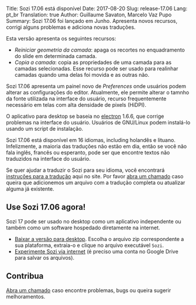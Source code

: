 Title: Sozi 17.06 está disponível
Date: 2017-08-20
Slug: release-17.06
Lang: pt_br
Translation: true
Author: Guillaume Savaton, Marcelo Vaz Pupo
Summary:
    Sozi 17.06 foi lançado em Junho.
    Apresenta novos recursos, corrigi alguns problemas e adiciona novas traduções.

Esta versão apresenta os seguintes recursos:

* *Reiniciar geometria da camada*: apaga os recortes no enquadramento do slide em determinada camada.
* *Copia a camada*: copia as propriedades de uma camada para as camadas selecionadas.
  Esse recurso pode ser usado para realinhar camadas quando uma delas foi movida e as outras não.

Sozi 17.06 apresenta um painel novo de *Preferences* onde usuários podem alterar as configurações do editor.
Atualmente, ele permite alterar o tamnho da fonte utilizada na interface do usuário, recurso frequentemente necessário
em telas com alta densidade de pixels (HiDPI).

O aplicativo para desktop se baseia no [electron](http://electron.atom.io/) 1.6.6, que corrige
problemas na interface do usuário.
Usuários de GNU/Linux podem instalá-lo usando um script de instalação.

Sozi 17.06 está disponível em 16 idiomas, including holandês e lituano.
Infelizmente, a maioria das traduções não estão em dia, então se você não fala inglês,
francês ou esperanto, pode ser que encontre textos não traduzidos na interface do usuário.

Se quer ajudar a traduzir o Sozi para seu idioma, você encontrará [instruções para a tradução](|filename|/pages/pt_br/translate-editor.md) aqui no site.
Por favor [abra um chamado](https://github.com/senshu/Sozi/issues) caso queira que adicionemos um arquivo com a tradução completa
ou atualizar alguma já existente.


Use Sozi 17.06 agora!
-------------------

Sozi 17 pode ser usado no desktop como um aplicativo independente ou também como um software hospedado diretamente na internet.

* [Baixar a versão para desktop](https://github.com/senshu/Sozi/releases/tag/17.06).
  Escolha o arquivo zip correspondente a sua plataforma, extraia-o e clique no arquivo executável `Sozi`.
* [Experimente Sozi via internet](/demo) (é preciso uma conta no Google Drive para salvar os arquivos).

Contribua
----------

[Abra um chamado](https://github.com/senshu/Sozi/issues) caso encontre problemas, bugs
ou queira sugerir melhoramentos.
